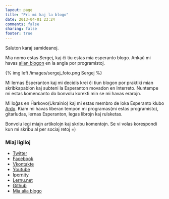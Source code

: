 ```yaml
---
layout: page
title: "Pri mi kaj la blogo"
date: 2013-04-01 23:24
comments: false
sharing: false
footer: true
---
```


Saluton karaj samideanoj.

Mia nomo estas Sergej, kaj ĉi tiu estas mia esperanto blogo.
Ankaŭ mi havas [alian blogon](http://greyblake.com) en la angla por programistoj.

{% img left /images/sergej_foto.png Sergej %}

Mi lernas Esperanton kaj mi decidis krei ĉi tiun blogon por praktiki mian
skribkapablon kaj subteni la Esperanton movadon en Interreto. Nuntempe mi
estas komencanto do bonvolu korekti min se mi havas erarojn.


Mi loĝas en Ĥarkovo(Ukrainio) kaj mi estas membro de loka Esperanto klubo
[Ardo](https://www.facebook.com/esperantoklubo.ardo).
Kiam mi havas liberan tempon mi programas(mi estas programisto), gitarludas, lernas
Esperanton, legas librojn kaj rulsketas.

Bonvolu legi miajn artikolojn kaj skribu komentojn.
Se vi volas korespondi kun mi skribu al per sociaj retoj =)

### Miaj ligiloj


* [Twitter](https://twitter.com/greyblake_eo)
* [Facebook](https://www.facebook.com/greyblake)
* [Vkontakte](http://vk.com/greyblake)
* [Youtube](http://youtube.com/greyblake)
* [Ipernity](http://www.ipernity.com/home/272113?rev=31)
* [Lernu.net](http://ru.lernu.net/komunikado/uzantoj/prezento.php?id=153300)
* [Github](https://github.com/greyblake)
* [Mia alia blogo](http://greyblake.com)
